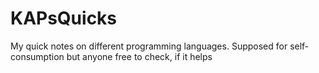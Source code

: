 # KAPsQuicks
My quick notes on different programming languages. Supposed for self-consumption but anyone free to check, if it helps
